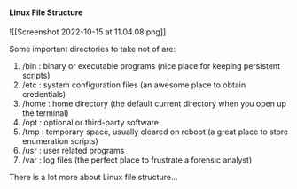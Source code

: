 #### Linux File Structure
![[Screenshot 2022-10-15 at 11.04.08.png]]

Some important directories to take not of are:
1. /bin : binary or executable programs (nice place for keeping persistent scripts)
2. /etc : system configuration files (an awesome place to obtain credentials)
3. /home : home directory (the default current directory when you open up the terminal)
4. /opt : optional or third-party software
5. /tmp : temporary space, usually cleared on reboot (a great place to store enumeration scripts)
6. /usr : user related programs
7. /var : log files (the perfect place to frustrate a forensic analyst)

There is a lot more about Linux file structure...


